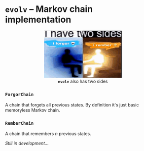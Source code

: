 # `evolv` – Markov chain implementation

<p align="center" width="100%">
    <img src="i-forgor-i-rember.png" width="50%">
    <br>
    <b><code>evolv</code></b> also has two sides
</p>

### `ForgorChain`

A chain that forgets all previous states. By definition it's just basic memoryless Markov chain.

### `RemberChain`

A chain that remembers $n$ previous states.

*Still in development...*
